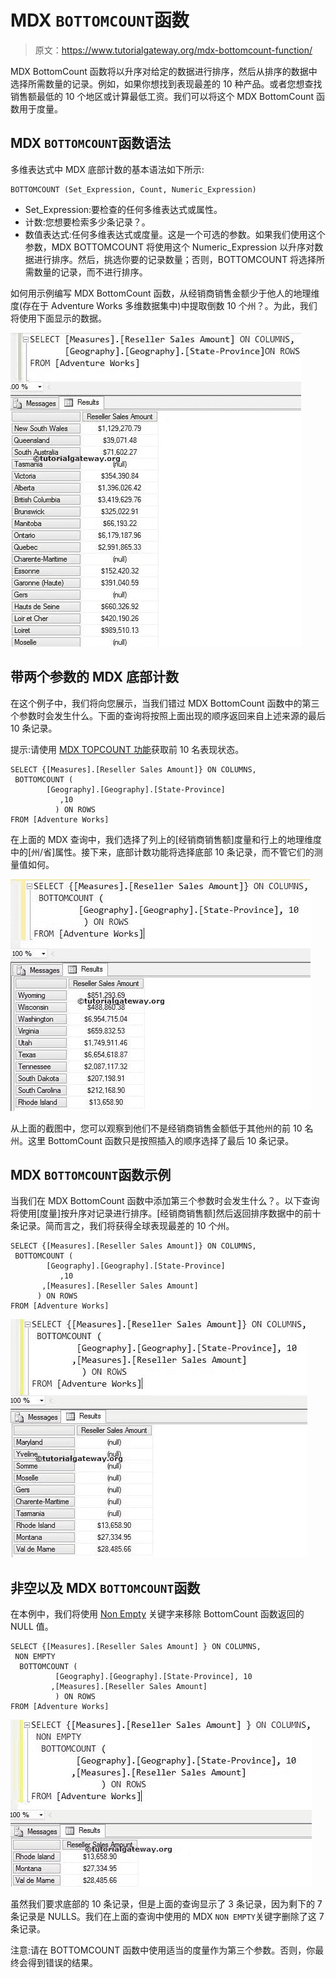 # MDX `BOTTOMCOUNT`函数

> 原文：<https://www.tutorialgateway.org/mdx-bottomcount-function/>

MDX BottomCount 函数将以升序对给定的数据进行排序，然后从排序的数据中选择所需数量的记录。例如，如果你想找到表现最差的 10 种产品。或者您想查找销售额最低的 10 个地区或计算最低工资。我们可以将这个 MDX BottomCount 函数用于度量。

## MDX `BOTTOMCOUNT`函数语法

多维表达式中 MDX 底部计数的基本语法如下所示:

```
BOTTOMCOUNT (Set_Expression, Count, Numeric_Expression)
```

*   Set_Expression:要检查的任何多维表达式或属性。
*   计数:您想要检索多少条记录？。
*   数值表达式:任何多维表达式或度量。这是一个可选的参数。如果我们使用这个参数，MDX BOTTOMCOUNT 将使用这个 Numeric_Expression 以升序对数据进行排序。然后，挑选你要的记录数量；否则，BOTTOMCOUNT 将选择所需数量的记录，而不进行排序。

如何用示例编写 MDX BottomCount 函数，从经销商销售金额少于他人的地理维度(存在于 Adventure Works 多维数据集中)中提取倒数 10 个州？。为此，我们将使用下面显示的数据。

![MDX BOTTOMCOUNT FUNCTION](img/00baeb511ea1b007c3db70fc3a020e36.png)

## 带两个参数的 MDX 底部计数

在这个例子中，我们将向您展示，当我们错过 MDX BottomCount 函数中的第三个参数时会发生什么。下面的查询将按照上面出现的顺序返回来自上述来源的最后 10 条记录。

提示:请使用 [MDX TOPCOUNT 功能](https://www.tutorialgateway.org/mdx-topcount-function/)获取前 10 名表现状态。

```
SELECT {[Measures].[Reseller Sales Amount]} ON COLUMNS,
 BOTTOMCOUNT (
	    [Geography].[Geography].[State-Province] 
           ,10 
      	  ) ON ROWS
FROM [Adventure Works]
```

在上面的 MDX 查询中，我们选择了列上的[经销商销售额]度量和行上的地理维度中的[州/省]属性。接下来，底部计数功能将选择底部 10 条记录，而不管它们的测量值如何。

![MDX BOTTOMCOUNT FUNCTION 1](img/af281e12cc81b6d5b928e756db14a856.png)

从上面的截图中，您可以观察到他们不是经销商销售金额低于其他州的前 10 名州。这里 BottomCount 函数只是按照插入的顺序选择了最后 10 条记录。

## MDX `BOTTOMCOUNT`函数示例

当我们在 MDX BottomCount 函数中添加第三个参数时会发生什么？。以下查询将使用[度量]按升序对记录进行排序。[经销商销售额]然后返回排序数据中的前十条记录。简而言之，我们将获得全球表现最差的 10 个州。

```
SELECT {[Measures].[Reseller Sales Amount]} ON COLUMNS,
 BOTTOMCOUNT (
	    [Geography].[Geography].[State-Province] 
           ,10 
	   ,[Measures].[Reseller Sales Amount]
	  ) ON ROWS
FROM [Adventure Works]
```

![MDX BOTTOMCOUNT FUNCTION 2](img/73f36ac2fe937b4e382efce767da5fcd.png)

## 非空以及 MDX `BOTTOMCOUNT`函数

在本例中，我们将使用 [Non Empty](https://www.tutorialgateway.org/mdx-non-empty/) 关键字来移除 BottomCount 函数返回的 NULL 值。

```
SELECT {[Measures].[Reseller Sales Amount] } ON COLUMNS,
 NON EMPTY
  BOTTOMCOUNT (
	      [Geography].[Geography].[State-Province], 10
	     ,[Measures].[Reseller Sales Amount] 
	      ) ON ROWS
FROM [Adventure Works]
```

![MDX BOTTOMCOUNT FUNCTION 3](img/c8bb5aac78070bac61b76acd0b226109.png)

虽然我们要求底部的 10 条记录，但是上面的查询显示了 3 条记录，因为剩下的 7 条记录是 NULLS。我们在上面的查询中使用的 MDX `NON EMPTY`关键字删除了这 7 条记录。

注意:请在 BOTTOMCOUNT 函数中使用适当的度量作为第三个参数。否则，你最终会得到错误的结果。